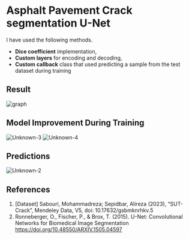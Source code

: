 # Asphalt Pavement Crack segmentation U-Net 

I have used the following methods.

* <b>Dice coefficient</b> implementation,
* <b>Custom layers</b> for encoding and decoding,
* <b>Custom callback</b> class  that used predicting a sample from the test dataset during training


## Result
![graph](https://github.com/john-fante/crack-segmentation/assets/50263592/890fadf1-7a1a-4287-b522-da066957d73b)


## Model Improvement During Training
![Unknown-3](https://github.com/john-fante/crack-segmentation/assets/50263592/f86eb860-e63e-4644-9c5e-63e6d8016a43)
![Unknown-4](https://github.com/john-fante/crack-segmentation/assets/50263592/0c7c5a3f-2ad4-423a-8643-c90dfb810d2a)


## Predictions 
![Unknown-2](https://github.com/john-fante/crack-segmentation/assets/50263592/775d153a-be2d-46a8-aa18-b0b2f68bb152)


## References
1. [Dataset] Sabouri, Mohammadreza; Sepidbar, Alireza (2023), “SUT-Crack”, Mendeley Data, V5, doi: 10.17632/gsbmknrhkv.5
2. Ronneberger, O., Fischer, P., & Brox, T. (2015). U-Net: Convolutional Networks for Biomedical Image Segmentation https://doi.org/10.48550/ARXIV.1505.04597
